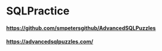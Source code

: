 # SQLPractice

#### https://github.com/smpetersgithub/AdvancedSQLPuzzles
#### https://advancedsqlpuzzles.com/
